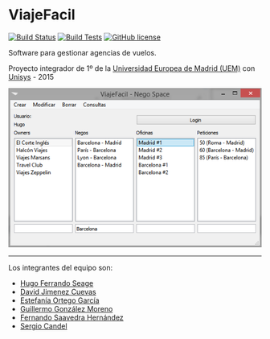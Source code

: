 # ViajeFacil

[![Build Status](https://hugofs.com/jenkins/job/ViajeFacil/badge/icon)](https://hugofs.com/jenkins/job/ViajeFacil)
[![Build Tests](https://img.shields.io/jenkins/t/https/hugofs.com/jenkins/ViajeFacil.svg)](https://hugofs.com/jenkins/job/ViajeFacil)
[![GitHub license](https://img.shields.io/badge/license-MIT-blue.svg)](https://raw.githubusercontent.com/hugo19941994/ViajeFacil/master/LICENSE?token=AGIhm-LXN0zbS8HTBwbIoF73LEwAAm69ks5VSFaowA%3D%3D)

Software para gestionar agencias de vuelos.

Proyecto integrador de 1º de la [Universidad Europea de Madrid (UEM)](http://madrid.universidadeuropea.es/) con [Unisys](http://www.unisys.es/) - 2015

![Foto Ejemplo](config/Foto1.png "Logo Title Text 1")

---

Los integrantes del equipo son:
* [Hugo Ferrando Seage](https://www.hugofs.com)
* [David Jimenez Cuevas](https://github.com/jimecu12")
* [Estefanía Ortego García](https://github.com/Estefania1007)
* [Guillermo González Moreno](https://github.com/guilleglezmo)
* [Fernando Saavedra Hernández](https://github.com/FeR12J)
* [Sergio Candel](https://github.com/SergioCandel)
